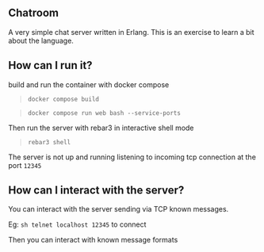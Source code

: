 ## Chatroom
A very simple chat server written in Erlang.
This is an exercise to learn a bit about the language.
## How can I run it?
build and run the container with docker compose
> `docker compose build`

> `docker compose run web bash --service-ports`

Then run the server with rebar3 in interactive shell mode
> `rebar3 shell` 

The server is not up and running listening to incoming tcp connection at the port `12345`

## How can I interact with the server?
You can interact with the server sending via TCP known messages.

Eg: 
`sh telnet localhost 12345` to connect

Then you can interact with known message formats

